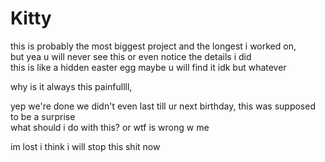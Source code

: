 # Kitty

this is probably the most biggest project and the longest i worked on,  
but yea u will never see this or even notice the details i did  
this is like a hidden easter egg maybe u will find it idk but whatever  

why is it always this painfullll, 

yep we're done we didn't even last till ur next birthday, this was supposed to be a surprise  
what should i do with this? or wtf is wrong w me  

im lost i think i will stop this shit now